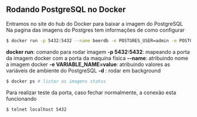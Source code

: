 ## Rodando PostgreSQL no Docker

Entramos no site do hub do Docker para baixar a imagem do PostgreSQL
Na pagina das imagens do Postgres tem informações de como  configurar

~~~ bash
$ docker run -p 5432:5432 --name beerdb -e POSTGRES_USER=admin -e POSTGRES_PASSWORD=admin -e POSTGRES_DB=beerstore -d postgres:11.15-alpine
~~~

**docker run**: comando para rodar imagem
**-p 5432:5432**: mapeando a porta da imagem docker com a porta da maquina física
**--name**: atribuindo nome a imagem docker
**-e VARIABLE_NAME=value**: atribuindo valores as variáveis de ambiente do PostgreSQL
**-d** : rodar em background


~~~ bash
$ docker ps # listar as imagens status
~~~
Para realizar teste da porta, caso fechar normalmente, a conexão esta funcionando
~~~ bash
$ telnet localhost 5432
~~~

